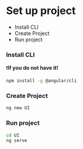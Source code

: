# Set up project
* Install CLI
* Create Project
* Run project

### Install CLI
❗**If you do not have it!**
```sh
npm install -g @angular/cli
```
### Create Project
```sh
ng new UI
```
### Run project
```sh
cd UI
ng serve
```
